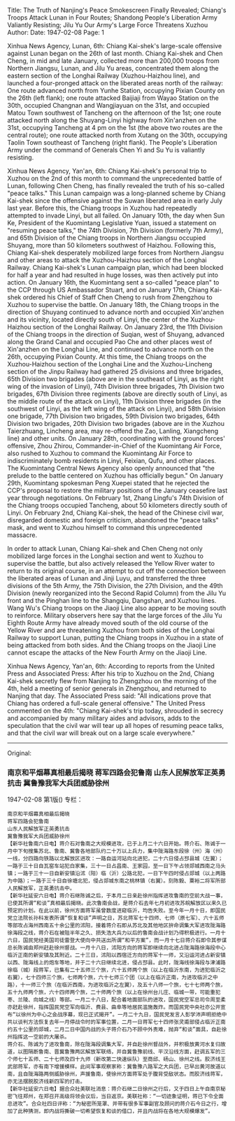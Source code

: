 Title: The Truth of Nanjing's Peace Smokescreen Finally Revealed; Chiang's Troops Attack Lunan in Four Routes; Shandong People's Liberation Army Valiantly Resisting; Jilu Yu Our Army's Large Force Threatens Xuzhou
Author:
Date: 1947-02-08
Page: 1

Xinhua News Agency, Lunan, 6th: Chiang Kai-shek's large-scale offensive against Lunan began on the 26th of last month. Chiang Kai-shek and Chen Cheng, in mid and late January, collected more than 200,000 troops from Northern Jiangsu, Lunan, and Jilu Yu areas, concentrated them along the eastern section of the Longhai Railway (Xuzhou-Haizhou line), and launched a four-pronged attack on the liberated areas north of the railway: One route advanced north from Yunhe Station, occupying Pixian County on the 26th (left flank); one route attacked Baijiaji from Wayao Station on the 30th, occupied Changnan and Wangjiayuan on the 31st, and occupied Matou Town southwest of Tancheng on the afternoon of the 1st; one route attacked north along the Shuyang-Linyi highway from Xin'anzhen on the 31st, occupying Tancheng at 4 pm on the 1st (the above two routes are the central route); one route attacked north from Xutang on the 30th, occupying Taolin Town southeast of Tancheng (right flank). The People's Liberation Army under the command of Generals Chen Yi and Su Yu is valiantly resisting.

Xinhua News Agency, Yan'an, 6th: Chiang Kai-shek's personal trip to Xuzhou on the 2nd of this month to command the unprecedented battle of Lunan, following Chen Cheng, has finally revealed the truth of his so-called "peace talks." This Lunan campaign was a long-planned scheme by Chiang Kai-shek since the offensive against the Suwan liberated area in early July last year. Before this, the Chiang troops in Xuzhou had repeatedly attempted to invade Linyi, but all failed. On January 10th, the day when Sun Ke, President of the Kuomintang Legislative Yuan, issued a statement on "resuming peace talks," the 74th Division, 7th Division (formerly 7th Army), and 65th Division of the Chiang troops in Northern Jiangsu occupied Shuyang, more than 50 kilometers southwest of Haizhou. Following this, Chiang Kai-shek desperately mobilized large forces from Northern Jiangsu and other areas to attack the Xuzhou-Haizhou section of the Longhai Railway. Chiang Kai-shek's Lunan campaign plan, which had been blocked for half a year and had resulted in huge losses, was then actively put into action. On January 16th, the Kuomintang sent a so-called "peace plan" to the CCP through US Ambassador Stuart, and on January 17th, Chiang Kai-shek ordered his Chief of Staff Chen Cheng to rush from Zhengzhou to Xuzhou to supervise the battle. On January 18th, the Chiang troops in the direction of Shuyang continued to advance north and occupied Xin'anzhen and its vicinity, located directly south of Linyi, the center of the Xuzhou-Haizhou section of the Longhai Railway. On January 23rd, the 11th Division of the Chiang troops in the direction of Suqian, west of Shuyang, advanced along the Grand Canal and occupied Pao Che and other places west of Xin'anzhen on the Longhai Line, and continued to advance north on the 26th, occupying Pixian County. At this time, the Chiang troops on the Xuzhou-Haizhou section of the Longhai Line and the Xuzhou-Lincheng section of the Jinpu Railway had gathered 25 divisions and three brigades, 65th Division two brigades (above are in the southeast of Linyi, as the right wing of the invasion of Linyi), 74th Division three brigades, 7th Division two brigades, 67th Division three regiments (above are directly south of Linyi, as the middle route of the attack on Linyi), 11th Division three brigades (in the southwest of Linyi, as the left wing of the attack on Linyi), and 58th Division one brigade, 77th Division two brigades, 59th Division two brigades, 64th Division two brigades, 20th Division two brigades (above are in the Xuzhou Taierzhuang, Lincheng area, may re-offend the Zao, Lanling, Xiangcheng line) and other units. On January 28th, coordinating with the ground forces' offensive, Zhou Zhirou, Commander-in-Chief of the Kuomintang Air Force, also rushed to Xuzhou to command the Kuomintang Air Force to indiscriminately bomb residents in Linyi, Feixian, Qufu, and other places. The Kuomintang Central News Agency also openly announced that "the prelude to the battle centered on Xuzhou has officially begun." On January 29th, Kuomintang spokesman Peng Xuepei stated that he rejected the CCP's proposal to restore the military positions of the January ceasefire last year through negotiations. On February 1st, Zhang Lingfu's 74th Division of the Chiang troops occupied Tancheng, about 50 kilometers directly south of Linyi. On February 2nd, Chiang Kai-shek, the head of the Chinese civil war, disregarded domestic and foreign criticism, abandoned the "peace talks" mask, and went to Xuzhou himself to command this unprecedented massacre.

In order to attack Lunan, Chiang Kai-shek and Chen Cheng not only mobilized large forces in the Longhai section and went to Xuzhou to supervise the battle, but also actively released the Yellow River water to return to its original course, in an attempt to cut off the connection between the liberated areas of Lunan and Jinji Luyu, and transferred the three divisions of the 5th Army, the 75th Division, the 27th Division, and the 49th Division (newly reorganized into the Second Rapid Column) from the Jilu Yu front and the Pinghan line to the Shangqiu, Dangshan, and Xuzhou lines. Wang Wu's Chiang troops on the Jiaoji Line also appear to be moving south to reinforce. Military observers here say that the large forces of the Jilu Yu Eighth Route Army have already moved south of the old course of the Yellow River and are threatening Xuzhou from both sides of the Longhai Railway to support Lunan, putting the Chiang troops in Xuzhou in a state of being attacked from both sides. And the Chiang troops on the Jiaoji Line cannot escape the attacks of the New Fourth Army on the Jiaoji Line.

Xinhua News Agency, Yan'an, 6th: According to reports from the United Press and Associated Press: After his trip to Xuzhou on the 2nd, Chiang Kai-shek secretly flew from Nanjing to Zhengzhou on the morning of the 4th, held a meeting of senior generals in Zhengzhou, and returned to Nanjing that day. The Associated Press said: "All indications prove that Chiang has ordered a full-scale general offensive." The United Press commented on the 4th: "Chiang Kai-shek's trip today, shrouded in secrecy and accompanied by many military aides and advisors, adds to the speculation that the civil war will tear up all hopes of resuming peace talks, and that the civil war will break out on a large scale everywhere."



<hr /> 

Original: 


### 南京和平烟幕真相最后揭晓  蒋军四路会犯鲁南  山东人民解放军正英勇抗击  冀鲁豫我军大兵团威胁徐州

1947-02-08
第1版()
专栏：

    南京和平烟幕真相最后揭晓
    蒋军四路会犯鲁南
    山东人民解放军正英勇抗击
    冀鲁豫我军大兵团威胁徐州
    【新华社鲁南六日电】蒋介石对鲁南之大规模进攻，已于上月二十六日开始。蒋介石、陈诚于一月中下旬搜集苏北、鲁南、冀鲁各地部队约二十万以上兵力，集中陇海路东段徐（州）海（州）一线，分四路向铁路以北解放区进攻：一路自运河站向北进犯，二十六日侵占邳县城（左翼）；一路于三十日自瓦窑车站犯白家集，三十一日占昌南、王家园，至一日下午占领郯城西南之马头镇；一路于三十一日自新安镇沿沭（阳）临（沂）公路北犯，一日下午四时侵占郯城（以上两路为中路）；一路于三十日自徐塘北犯，侵占郯城东南之桃林镇（右翼）。刻陈毅、粟裕二将军所部人民解放军，正英勇抗击中。
    【新华社延安六日电】蒋介石继陈诚之后，于本月二日亲赴徐州指挥进攻鲁南的空前大战一事，已使其所谓“和谈”真相最后揭晓。此次鲁南会战，是蒋介石去年七月初进攻苏皖解放区以来久已预定的计划。在此以前，徐州方面蒋军虽曾数度进窥临沂，均告失败。至今年一月十日，即国民党立法院长孙科发表所谓“恢复和谈”声明之日，苏北蒋军七十四师、七师（原七军）、六十五师等部攻占海州西南五十余公里的沭阳，接着蒋介石即从苏北及其他地区拚命调集大军进攻陇海路徐海段之线，蒋介石在被阻半年之久、损失浩大兵力以后的鲁南会战计划乃得积极进行。一月十六日，国民党经美国司徒雷登大使向中共送出所谓“和平方案”，而一月十七日蒋介石即令其参谋总长陈诚由郑州赶赴徐州督战。一月十八日，沭阳方向的蒋军即继续向北进占陇海路徐海段中心临沂正南的新安镇及其附近。二十三日，沭阳以西宿迁方向的蒋军十一师，又沿运河进占新安镇以西、陇海线上的炮车等地，并于二十六日继续北进，侵占邳县。此时，陇海线徐海段与津浦路徐临（城）段蒋军，已集有二十五师三个旅，六十五师两个旅（以上在临沂东南，为进犯临沂之右翼），七十四师三个旅，七师两个旅，六十七师三个团（以上在临沂正南，为进攻临沂之中路），十一师三个旅（在临沂西南，为进攻临沂之左翼），及五十八师一个旅，七十七师两个旅，五十九师两个旅，六十四师两个旅，二十师两个旅（以上在徐州台儿庄、临城一带，可能重犯枣、兰陵、向城之线）等部。一月二十八日，配合着地面部队的进攻，国民党空军总司令周至柔亦赶赴徐州，指挥国民党空军向临沂、费县、曲阜等地居民滥施轰炸。而国民党中央社亦公开宣布“以徐州为中心之会战序幕，现已正式揭开”。一月二十九日，国民党发言人彭学沛声明拒绝中共以谈判方法恢复去年一月停战令时的军事位置，二月一日蒋军七十四师张灵甫部侵占临沂正南约五十公里的郯城，二月二日中国内战的头子蒋介石乃不顾中外责难，抛弃“和谈”面具，自赴徐州指挥这一空前的大屠杀。
    蒋介石、陈诚为了进攻鲁南，除在陇海段调集大军，并自赴徐州督战外，并积极放黄河水复归故道，以图隔断鲁南、晋冀鲁豫两区解放军联络，并自冀鲁豫前线、平汉沿线方面，赶调五军的三个师七十五师、二十七师及四十九师（新改第二快速纵队）至商邱、砀山、徐州之线。胶济线王武部蒋军，亦有南下增援模样。此间军事观察家称：冀鲁豫八路军之大兵团，已早出黄河故道以南，且自陇海路两侧威胁徐州，声援鲁南，使徐州方面蒋军处于腹背受敌状态。而胶济线蒋军，亦无法摆脱胶济线新四军的打击。
    【新华社延安六日电】据合众社美联社消息：蒋介石继二日徐州之行后，又于四日上午自南京秘密飞往郑州，在郑召开高级将领会议后，当日返京。美联社称：“一切迹象证明，蒋已下令全面总进攻”。合众社四日评称：“为秘密所笼罩、并带有很多军事副官及顾问的蒋介石今日之行，增加了此种猜测，即内战将撕破一切希望恢复和谈的借口，并且内战将在各地大规模爆发”。
